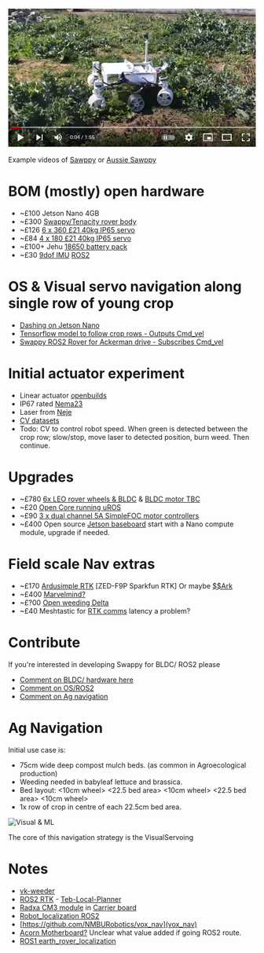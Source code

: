  [![Sawppy offroad](https://github.com/samuk/Sawppy_Rover/blob/main/modifications/Ag/photos/sawppy.png?raw=true)](https://www.youtube.com/watch?v=kUGr7XmU-Sk)

Example videos of [Sawppy](https://www.youtube.com/watch?v=kUGr7XmU-Sk) or [Aussie Sawppy](https://www.youtube.com/watch?v=re9Kwm8ZZak&list=PLlbs2OXYfe416tkqUpA_ianuvqNe2UZme)

# BOM (mostly) open hardware
- ~£100 Jetson Nano 4GB
- ~£300 [Swappy/Tenacity rover body](https://github.com/jetdillo/tenacity_rover#readme)
- ~£126 [6 x 360 £21 40kg IP65 servo](https://www.aliexpress.com/item/1005001325059005.html)
- ~£84 [4 x 180 £21 40kg IP65 servo](https://www.aliexpress.com/item/1005001325059005.html)
- ~£100+ Jehu [18650 battery pack](https://jag35.com/collections/pcb-based-products/products/high-power-18650-battery-module-diy-pcb-kit-75x)
- ~£30 [9dof IMU](https://thepihut.com/products/icm20948-9dof-motion-sensor-breakout) [ROS2 ](https://discourse.ros.org/t/ros-tinkerforge-imu-v2-bricks-driver/15539)

# OS & Visual servo navigation along single row of young crop
- [Dashing on Jetson Nano](https://github.com/ANI717/Headless-Jetson-Nano-Setup)
- [Tensorflow model to follow crop rows - Outputs Cmd_vel](https://github.com/ANI717/ANI717_Robotics#design-diagram)
- [Swappy ROS2 Rover for Ackerman drive - Subscribes Cmd_vel](https://github.com/mgonzs13/ros2_rover)

# Initial actuator experiment
- Linear actuator [openbuilds](https://www.aliexpress.com/item/32838215862.html)
- IP67 rated [Nema23](https://community.simplefoc.com/t/incremental-encoders/1737/4?u=sam)
- Laser from [Neje](https://neje.shop/products/40w-laser-module-laser-head-for-cnc-laser-cutter-engraver-woodworking-machine)
- [CV datasets](https://github.com/Agroecology-Lab/Open-Weeding-Delta#datasets)
- Todo: CV to control robot speed. When green is detected between the crop row; slow/stop, move laser to detected position, burn weed. Then continue.

# Upgrades
- ~£780 [6x LEO rover wheels & BLDC](https://www.leorover.tech/shop/rover-wheel-v-2-0-kit) & [BLDC motor TBC](https://forum.fictionlab.pl/t/rover-motor-model/152/4)
- ~£20 [Open Core running uROS](https://github.com/rosmo-robot/Open-Core-M5stack/blob/main/README.md)
- ~£90 [3 x dual channel 5A SimpleFOC motor controllers](https://github.com/rosmo-robot/Rosmo_ESC)
- ~£400 Open source [Jetson baseboard](https://capablerobot.com/products/nx-baseboard/) start with a Nano compute module, upgrade if needed. 

#  Field scale Nav extras
- ~£170 [Ardusimple RTK](https://www.ardusimple.com/rtk-open-source-hardware/) [ZED-F9P Sparkfun RTK] Or maybe [$$Ark](https://arkelectron.com/product/ark-rtk-gps/)
- ~£400 [Marvelmind?](https://marvelmind.com/product/starter-set-super-mp-3d/)
- ~£?00  [Open weeding Delta](https://github.com/Agroecology-Lab/Open-Weeding-Delta)
- ~£40 Meshtastic for [RTK comms](https://meshtastic.discourse.group/) latency a problem?

# Contribute
If you're interested in developing Swappy for BLDC/ ROS2 please 
- [Comment on BLDC/ hardware here](https://github.com/Roger-random/Sawppy_Rover/discussions/30)
- [Comment on OS/ROS2](https://github.com/Roger-random/Sawppy_Rover/discussions/32)
- [Comment on Ag navigation](https://discourse.ros.org/t/navigation-for-precision-farming-in-open-fields/15138/15?u=samuk) 


# Ag Navigation 

Initial use case is:

- 75cm wide deep compost mulch beds. (as common in Agroecological production)
- Weeding needed in babyleaf lettuce and brassica.
- Bed layout: <10cm wheel> <22.5 bed area> <10cm wheel> <22.5 bed area> <10cm wheel>
- 1x row of crop in  centre of each 22.5cm bed area.

![Visual & ML](https://pbs.twimg.com/media/FIRSEUpXoA8Sf_V?format=jpg&name=900x900)

The core of this navigation strategy is the VisualServoing 



# Notes
- [vk-weeder](https://github.com/harsha-vk/weeder_bot) 
- [ROS2 RTK](https://github.com/aussierobots/ublox_dgnss) - [Teb-Local-Planner](https://github.com/rst-tu-dortmund/teb_local_planner/tree/foxy-devel)
- [Radxa CM3 module](https://www.cnx-software.com/2021/11/07/radxa-cm3-raspberry-pi-cm4-alternative/) in [Carrier board](https://hackaday.io/project/165108-carrier-board-for-the-raspberry-pi-compute-module)
- [Robot_localization ROS2](https://github.com/cra-ros-pkg/robot_localization/tree/ros2)
- [https://github.com/NMBURobotics/vox_nav](vox_nav)
- [Acorn Motherboard?](https://github.com/Twisted-Fields/acorn-robot-electronics/blob/main/README.md) Unclear what value added if going ROS2 route.
- [ROS1 earth_rover_localization](https://github.com/earthrover/earth_rover_localization/tree/master/earth_rover_localization)


